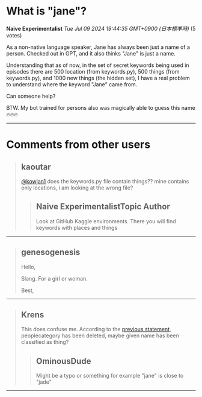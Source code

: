 # What is "jane"?

**Naive Experimentalist** *Tue Jul 09 2024 19:44:35 GMT+0900 (日本標準時)* (5 votes)

As a non-native language speaker, Jane has always been just a name of a person. Checked out in GPT, and it also thinks "Jane" is just a name.

Understanding that as of now, in the set of secret keywords being used in episodes there are 500 location (from keywords.py), 500 things (from keywords.py), and 1000 new things (the hidden set), I have a real problem to understand where the keyword "Jane" came from. 

Can someone help?

BTW. My bot trained for persons also was magically able to guess this name 🔥🔥🔥



---

 # Comments from other users

> ## kaoutar
> 
> [@kowjan1](https://www.kaggle.com/kowjan1) does the keywords.py file contain things?? mine contains only locations, i am looking at the wrong file?
> 
> 
> 
> > ## Naive ExperimentalistTopic Author
> > 
> > Look at GitHub Kaggle environments. There you will find keywords with places and things
> > 
> > 
> > 


---

> ## genesogenesis
> 
> Hello,
> 
> Slang. For a girl or woman.
> 
> Best,
> 
> 
> 


---

> ## Krens
> 
> This does confuse me. According to the [previous statement](https://www.kaggle.com/competitions/llm-20-questions/discussion/512955#2884981), peoplecategory has been deleted, maybe given name has been classified as thing?
> 
> 
> 
> > ## OminousDude
> > 
> > Might be a typo or something for example "jane" is close to "jade"
> > 
> > 
> > 


---

